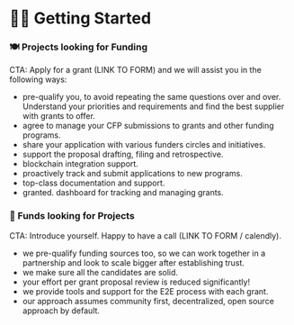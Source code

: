 # 👨🚀 Getting Started

### 🍽️ Projects looking for Funding

CTA: Apply for a grant (LINK TO FORM) and we will assist you in the following ways:

* pre-qualify you, to avoid repeating the same questions over and over. Understand your priorities and requirements and find the best supplier with grants to offer.
* agree to manage your CFP submissions to grants and other funding programs.
* share your application with various funders circles and initiatives.
* support the proposal drafting, filing and retrospective.
* blockchain integration support.
* proactively track and submit applications to new programs.
* top-class documentation and support.
* granted. dashboard for tracking and managing grants.

### 🌱 Funds looking for Projects

CTA: Introduce yourself. Happy to have a call (LINK TO FORM / calendly).

* we pre-qualify funding sources too, so we can work together in a partnership and look to scale bigger after establishing trust.
* we make sure all the candidates are solid.
* your effort per grant proposal review is reduced significantly!
* we provide tools and support for the E2E process with each grant.&#x20;
* our approach assumes community first, decentralized, open source approach by default.
